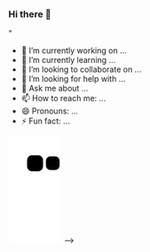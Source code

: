 ### Hi there 👋

<!--
**Gustavo-Pereira-bernardo/Gustavo-Pereira-bernardo** is a ✨ _special_ ✨ repository because its `README.md` (this file) appears on your GitHub profile.

Here are some ideas to get you started:
[![Linkedin](https://img.shields.io/badge/LinkedIn-0077B5?style=for-the-badge&logo=linkedin&logoColor=white)](https://www.linkedin.com/in/Gustavo Pereira Bernardo/)
[![Instagram](https://img.shields.io/badge/Instagram-E4405F?style=for-the-badge&logo=instagram&logoColor=white)](https://www.instagram.com/gustavo_pb18/)
[![Discord](https://img.shields.io/badge/Discord-7289DA?style=for-the-badge&logo=discord&logoColor=white)](https://discord.com/channels/Gustavo pereira#8553)

<div style="display: inline_block"><br/>
    <img align="center" alt="java" src="https://img.shields.io/badge/Java-ED8B00?style=for-the-badge&logo=java&logoColor=white" />
    <img align="center" alt="typescript" src="https://img.shields.io/badge/TypeScript-007ACC?style=for-the-badge&logo=typescript&logoColor=white" />
    <img align="center" alt="nodejs" src="https://img.shields.io/badge/Node.js-43853D?style=for-the-badge&logo=node.js&logoColor=white" />
    <img align="center" alt="html5" src=
    
    !["Nome" GitHub stats](https://github-readme-stats.vercel.app/api?username="nome"&show_icons=true&theme=highcontrast)
<!-- "COMENTÁRIO -->"
<!-- "COMENTÁRIO" -->

- 🔭 I’m currently working on ...
- 🌱 I’m currently learning ...
- 👯 I’m looking to collaborate on ...
- 🤔 I’m looking for help with ...
- 💬 Ask me about ...
- 📫 How to reach me: ...
- 😄 Pronouns: ...
- ⚡ Fun fact: ...

![snake gif](https://github.com/Gustavo-Pereira-bernardo/Gustavo-Pereira-bernardo/blob/output/github-contribution-grid-snake.svg)
-->
